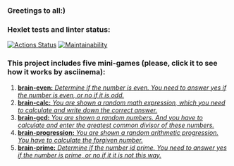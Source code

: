 ### Greetings to all:)
### Hexlet tests and linter status:
[![Actions Status](https://github.com/sergeikuz/python-project-49/workflows/hexlet-check/badge.svg)](https://github.com/sergeikuz/python-project-49/actions)
[![Maintainability](https://api.codeclimate.com/v1/badges/ab58d38fde5644fe65ba/maintainability)](https://codeclimate.com/github/sergeikuz/python-project-49/maintainability)


### This project includes five mini-games (please, click it to see how it works by asciinema):


1. [**brain-even:** *Determine if the number is even. You need to answer yes if the number is even, or no if it is odd.*](https://asciinema.org/a/614934)
2. [**brain-calc:** *You are shown a random math expression, which you need to calculate and write down the correct answer.*](https://asciinema.org/a/614985)
3. [**brain-gcd:** *You are shown a random numbers. And you have to calculate and enter the greatest common divisor of these numbers.*](https://asciinema.org/a/614989)
4. [**brain-progression:** *You are shown a random arithmetic progression. You have to calculate the forgiven number.*](https://asciinema.org/a/614987)
5. [**brain-prime:** *Determine if the number id prime. You need to answer yes if the number is prime, or no if it it is not this way.*](https://asciinema.org/a/614998)
